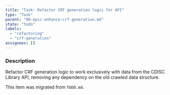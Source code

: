 ```yaml
---
title: "Task: Refactor CRF generation logic for API"
type: "Task"
parent: "08-epic-enhance-crf-generation.md"
state: "todo"
labels:
  - "refactoring"
  - "crf-generation"
assignees: []
---
```


### Description

Refactor CRF generation logic to work exclusively with data from the CDISC Library API, removing any dependency on the old crawled data structure.

This item was migrated from `TODO.md`.
